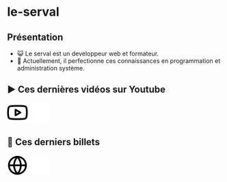 # le-serval

## Présentation

- 😺 Le serval est un developpeur web et formateur.
- 📌 Actuellement, il perfectionne ces connaissances en programmation et administration système.

## ▶️ Ces dernières vidéos sur Youtube

<!-- YOUTUBE:START -->
<!-- YOUTUBE:END -->

[![website](./img/youtube-light.svg)](https://www.youtube.com/@le-wiki-du-serval#gh-light-mode-only)
[![website](./img/youtube-dark.svg)](https://www.youtube.com/@le-wiki-du-serval#gh-dark-mode-only)

## 📝 Ces derniers billets

<!-- BLOG-POST-LIST:START -->
<!-- BLOG-POST-LIST:END -->

[![website](./img/globe-light.svg)](https://wiki.serval-informatique.fr/#gh-light-mode-only)
[![website](./img/globe-dark.svg)](https://wiki.serval-informatique.fr/#gh-dark-mode-only)

[website]: https://wiki.serval-informatique.fr
